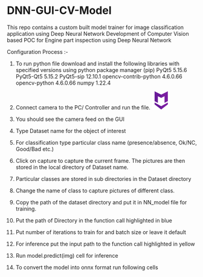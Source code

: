 # DNN-GUI-CV-Model
 This repo contains a custom built model trainer for image classification application using Deep Neural Network
Development of Computer Vision based POC for Engine part inspection using Deep Neural Network

Configuration Process :-
1.	To run python file download and install the following libraries with specified versions using python package manager (pip)
PyQt5                        5.15.6
PyQt5-Qt5                    5.15.2
PyQt5-sip                    12.10.1
opencv-contrib-python        4.6.0.66
opencv-python                4.6.0.66
numpy                        1.22.4

2.	Connect camera to the PC/ Controller and run the file.
![alt text](https://github.com/adam-p/markdown-here/raw/master/src/common/images/icon48.png "Logo Title Text 1")


3.	You should see the camera feed on the GUI 
4.	Type Dataset name for the object of interest
5.	For classification type particular class name (presence/absence, Ok/NC, Good/Bad etc.)
6.	Click on capture to capture the current frame. The pictures are then stored in the local directory of Dataset name.
7.	Particular classes are stored in sub directories in the Dataset directory
8.	Change the name of class to capture pictures of different class.
9.	Copy the path of the dataset directory and put it in NN_model file for training.
10. Put the path of Directory in the function call highlighted in blue

 


11.	Put number of iterations to train for and batch size or leave it default
12.	For inference put the input path to the function call highlighted in yellow 

13.	Run model.predict(img) cell for inference

14.	To convert the model into onnx format run following cells 

